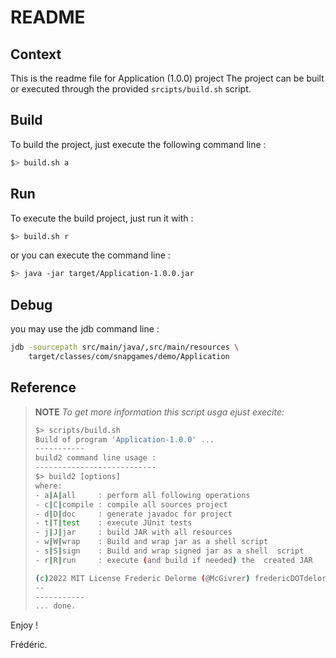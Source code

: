 # README

## Context

This is the readme file for Application (1.0.0) project
The project can be built or executed through the provided `srcipts/build.sh` script.

## Build

To build the project, just execute the following command line :

```bash
$> build.sh a
```

## Run

To execute the build project, just run it with :

```bash
$> build.sh r
```

or you can execute the command line :

```bash
$> java -jar target/Application-1.0.0.jar
```

## Debug

you may use the jdb command line :

```bash
jdb -sourcepath src/main/java/,src/main/resources \
    target/classes/com/snapgames/demo/Application
```

## Reference

> **NOTE** _To get more information this script usga ejust execite:_
>
> ```bash
> $> scripts/build.sh
> Build of program 'Application-1.0.0' ...
> -----------
> build2 command line usage :
> ---------------------------
> $> build2 [options]
> where:
> - a|A|all     : perform all following operations
> - c|C|compile : compile all sources project
> - d|D|doc     : generate javadoc for project
> - t|T|test    : execute JUnit tests
> - j|J|jar     : build JAR with all resources
> - w|W|wrap    : Build and wrap jar as a shell script
> - s|S|sign    : Build and wrap signed jar as a shell  script
> - r|R|run     : execute (and build if needed) the  created JAR
>
> (c)2022 MIT License Frederic Delorme (@McGivrer) fredericDOTdelormeATgmailDOTcom
> --
> -----------
> ... done.
> ```

Enjoy !

Frédéric.
